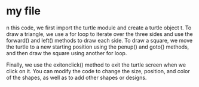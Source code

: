 # my file 
n this code, we first import the turtle module and create a turtle object t. To draw a triangle, we use a for loop to iterate over the three sides and use the forward() and left() methods to draw each side. To draw a square, we move the turtle to a new starting position using the penup() and goto() methods, and then draw the square using another for loop.

Finally, we use the exitonclick() method to exit the turtle screen when we click on it. You can modify the code to change the size, position, and color of the shapes, as well as to add other shapes or designs.